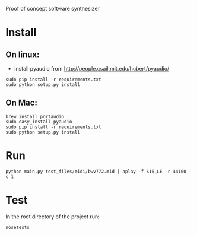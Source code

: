 Proof of concept software synthesizer

Install
=======

On linux:
---------

- install pyaudio from http://people.csail.mit.edu/hubert/pyaudio/

```
sudo pip install -r requirements.txt
sudo python setup.py install
```

On Mac:
-------

```
brew install portaudio
sudo easy_install pyaudio
sudo pip install -r requirements.txt 
sudo python setup.py install
```

Run
===

```
python main.py test_files/midi/bwv772.mid | aplay -f S16_LE -r 44100 -c 1
```

Test 
====

In the root directory of the project run:

```
nosetests
```
